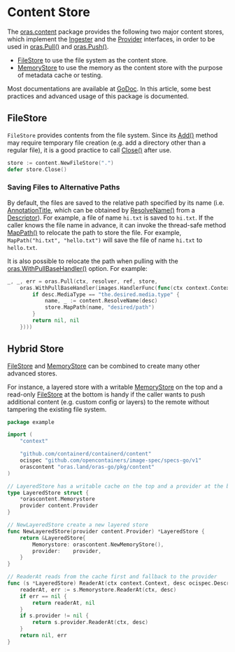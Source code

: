 # Content Store

The [oras.content](https://godoc.org/oras.land/oras-go/pkg/content) package provides the following two major content stores, which implement the [Ingester](https://godoc.org/github.com/containerd/containerd/content#Ingester) and the [Provider](https://godoc.org/github.com/containerd/containerd/content#Provider) interfaces, in order to be used in [oras.Pull()](https://godoc.org/oras.land/oras-go/pkg/oras#Pull) and [oras.Push()](https://godoc.org/oras.land/oras-go/pkg/oras#Push).

- [FileStore](https://godoc.org/oras.land/oras-go/pkg/content#FileStore) to use the file system as the content store.
- [MemoryStore](https://godoc.org/oras.land/oras-go/content#Memorystore) to use the memory as the content store with the purpose of metadata cache or testing.

Most documentations are available at [GoDoc](https://godoc.org/oras.land/oras-go/pkg/content). In this article, some best practices and advanced usage of this package is documented.

## FileStore

`FileStore` provides contents from the file system. Since its [Add()](https://godoc.org/oras.land/oras-go/pkg/content#FileStore.Add) method may require temporary file creation (e.g. add a directory other than a regular file), it is a good practice to call [Close()](https://godoc.org/oras.land/oras-go/pkg/content#FileStore.Close) after use.

```go
store := content.NewFileStore(".")
defer store.Close()
```

### Saving Files to Alternative Paths

By default, the files are saved to the relative path specified by its name (i.e. [AnnotationTitle](https://godoc.org/github.com/opencontainers/image-spec/specs-go/v1#pkg-constants), which can be obtained by [ResolveName()](https://godoc.org/oras.land/oras-go/pkg/content#ResolveName) from a [Descriptor](https://godoc.org/github.com/opencontainers/image-spec/specs-go/v1#Descriptor)). For example, a file of name `hi.txt` is saved to `hi.txt`. If the caller knows the file name in advance, it can invoke the thread-safe method [MapPath()](https://godoc.org/oras.land/oras-go/pkg/content#FileStore.MapPath) to relocate the path to store the file. For example, `MapPath("hi.txt", "hello.txt")` will save the file of name `hi.txt` to `hello.txt`.

It is also possible to relocate the path when pulling with the [oras.WithPullBaseHandler()](https://godoc.org/oras.land/oras-go/pkg/oras#WithPullBaseHandler) option. For example:

```go
_, _, err = oras.Pull(ctx, resolver, ref, store,
	oras.WithPullBaseHandler(images.HandlerFunc(func(ctx context.Context, desc ocispec.Descriptor) ([]ocispec.Descriptor, error) {
		if desc.MediaType == "the.desired.media.type" {
			name, _ := content.ResolveName(desc)
			store.MapPath(name, "desired/path")
		}
		return nil, nil
	})))
```

## Hybrid Store

[FileStore](https://godoc.org/oras.land/oras-go/pkg/content#FileStore) and [MemoryStore](https://godoc.org/godoc.org/pkg/content#Memorystore) can be combined to create many other advanced stores.

For instance, a layered store with a writable [MemoryStore](https://godoc.org/godoc.org//pkg/content#Memorystore) on the top and a read-only [FileStore](https://godoc.org/oras.land/oras-go/pkg/content#FileStore) at the bottom is handy if the caller wants to push additional content (e.g. custom config or layers) to the remote without tampering the existing file system.

```go
package example

import (
	"context"

	"github.com/containerd/containerd/content"
	ocispec "github.com/opencontainers/image-spec/specs-go/v1"
	orascontent "oras.land/oras-go/pkg/content"
)

// LayeredStore has a writable cache on the top and a provider at the bottom
type LayeredStore struct {
	*orascontent.Memorystore
	provider content.Provider
}

// NewLayeredStore create a new layered store
func NewLayeredStore(provider content.Provider) *LayeredStore {
	return &LayeredStore{
		Memorystore: orascontent.NewMemoryStore(),
		provider:    provider,
	}
}

// ReaderAt reads from the cache first and fallback to the provider
func (s *LayeredStore) ReaderAt(ctx context.Context, desc ocispec.Descriptor) (content.ReaderAt, error) {
	readerAt, err := s.Memorystore.ReaderAt(ctx, desc)
	if err == nil {
		return readerAt, nil
	}
	if s.provider != nil {
		return s.provider.ReaderAt(ctx, desc)
	}
	return nil, err
}
```